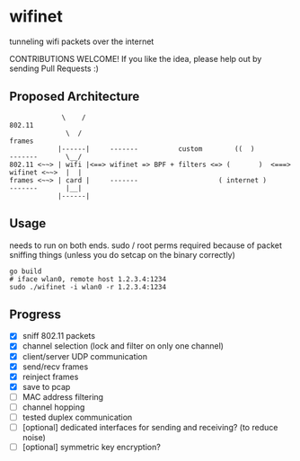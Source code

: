 # wifinet

tunneling wifi packets over the internet


CONTRIBUTIONS WELCOME! If you like the idea, please help out by sending Pull Requests :)

## Proposed Architecture

```
             \    /                                                                802.11
              \  /                                                                  frames   
            |------|     -------          custom        ((  )          -------       \__/
802.11 <~~> | wifi |<==> wifinet => BPF + filters <=> (       )  <===> wifinet <~~>  |  | 
frames <~~> | card |     -------                    ( internet )       -------       |__|
            |------|                                                  

```


## Usage

needs to run on both ends.  sudo / root perms required because of packet sniffing things (unless you do setcap on the binary correctly)

```
go build
# iface wlan0, remote host 1.2.3.4:1234
sudo ./wifinet -i wlan0 -r 1.2.3.4:1234
```

## Progress

- [x] sniff 802.11 packets
- [x] channel selection (lock and filter on only one channel)
- [x] client/server UDP communication
- [x] send/recv frames
- [x] reinject frames
- [x] save to pcap
- [ ] MAC address filtering
- [ ] channel hopping
- [ ] tested duplex communication
- [ ] \[optional\] dedicated interfaces for sending and receiving? (to reduce noise)
- [ ] \[optional\] symmetric key encryption?
